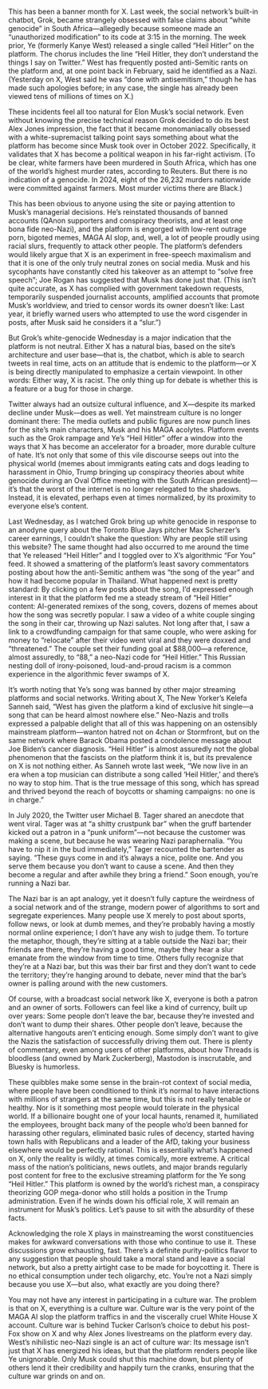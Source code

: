 This has been a banner month for X. Last week, the social network’s built-in chatbot, Grok, became strangely obsessed with false claims about “white genocide” in South Africa—allegedly because someone made an “unauthorized modification” to its code at 3:15 in the morning. The week prior, Ye (formerly Kanye West) released a single called “Heil Hitler” on the platform. The chorus includes the line “Heil Hitler, they don’t understand the things I say on Twitter.” West has frequently posted anti-Semitic rants on the platform and, at one point back in February, said he identified as a Nazi. (Yesterday on X, West said he was “done with antisemitism,” though he has made such apologies before; in any case, the single has already been viewed tens of millions of times on X.)

These incidents feel all too natural for Elon Musk’s social network. Even without knowing the precise technical reason Grok decided to do its best Alex Jones impression, the fact that it became monomaniacally obsessed with a white-supremacist talking point says something about what the platform has become since Musk took over in October 2022. Specifically, it validates that X has become a political weapon in his far-right activism. (To be clear, white farmers have been murdered in South Africa, which has one of the world’s highest murder rates, according to Reuters. But there is no indication of a genocide. In 2024, eight of the 26,232 murders nationwide were committed against farmers. Most murder victims there are Black.)

This has been obvious to anyone using the site or paying attention to Musk’s managerial decisions. He’s reinstated thousands of banned accounts (QAnon supporters and conspiracy theorists, and at least one bona fide neo-Nazi), and the platform is engorged with low-rent outrage porn, bigoted memes, MAGA AI slop, and, well, a lot of people proudly using racial slurs, frequently to attack other people. The platform’s defenders would likely argue that X is an experiment in free-speech maximalism and that it is one of the only truly neutral zones on social media. Musk and his sycophants have constantly cited his takeover as an attempt to “solve free speech”; Joe Rogan has suggested that Musk has done just that. (This isn’t quite accurate, as X has complied with government takedown requests, temporarily suspended journalist accounts, amplified accounts that promote Musk’s worldview, and tried to censor words its owner doesn’t like: Last year, it briefly warned users who attempted to use the word cisgender in posts, after Musk said he considers it a “slur.”)

But Grok’s white-genocide Wednesday is a major indication that the platform is not neutral. Either X has a natural bias, based on the site’s architecture and user base—that is, the chatbot, which is able to search tweets in real time, acts on an attitude that is endemic to the platform—or X is being directly manipulated to emphasize a certain viewpoint. In other words: Either way, X is racist. The only thing up for debate is whether this is a feature or a bug for those in charge.

Twitter always had an outsize cultural influence, and X—despite its marked decline under Musk—does as well. Yet mainstream culture is no longer dominant there: The media outlets and public figures are now punch lines for the site’s main characters, Musk and his MAGA acolytes. Platform events such as the Grok rampage and Ye’s “Heil Hitler” offer a window into the ways that X has become an accelerator for a broader, more durable culture of hate. It’s not only that some of this vile discourse seeps out into the physical world (memes about immigrants eating cats and dogs leading to harassment in Ohio, Trump bringing up conspiracy theories about white genocide during an Oval Office meeting with the South African president)—it’s that the worst of the internet is no longer relegated to the shadows. Instead, it is elevated, perhaps even at times normalized, by its proximity to everyone else’s content.

Last Wednesday, as I watched Grok bring up white genocide in response to an anodyne query about the Toronto Blue Jays pitcher Max Scherzer’s career earnings, I couldn’t shake the question: Why are people still using this website? The same thought had also occurred to me around the time that Ye released “Heil Hitler” and I toggled over to X’s algorithmic “For You” feed. It showed a smattering of the platform’s least savory commentators posting about how the anti-Semitic anthem was “the song of the year” and how it had become popular in Thailand. What happened next is pretty standard: By clicking on a few posts about the song, I’d expressed enough interest in it that the platform fed me a steady stream of “Heil Hitler” content: AI-generated remixes of the song, covers, dozens of memes about how the song was secretly popular. I saw a video of a white couple singing the song in their car, throwing up Nazi salutes. Not long after that, I saw a link to a crowdfunding campaign for that same couple, who were asking for money to “relocate” after their video went viral and they were doxxed and “threatened.” The couple set their funding goal at $88,000—a reference, almost assuredly, to “88,” a neo-Nazi code for “Heil Hitler.” This Russian nesting doll of irony-poisoned, loud-and-proud racism is a common experience in the algorithmic fever swamps of X.

It’s worth noting that Ye’s song was banned by other major streaming platforms and social networks. Writing about X, The New Yorker’s Kelefa Sanneh said, “West has given the platform a kind of exclusive hit single—a song that can be heard almost nowhere else.” Neo-Nazis and trolls expressed a palpable delight that all of this was happening on an ostensibly mainstream platform—wanton hatred not on 4chan or Stormfront, but on the same network where Barack Obama posted a condolence message about Joe Biden’s cancer diagnosis. “Heil Hitler” is almost assuredly not the global phenomenon that the fascists on the platform think it is, but its prevalence on X is not nothing either. As Sanneh wrote last week, “We now live in an era when a top musician can distribute a song called ‘Heil Hitler,’ and there’s no way to stop him. That is the true message of this song, which has spread and thrived beyond the reach of boycotts or shaming campaigns: no one is in charge.”

In July 2020, the Twitter user Michael B. Tager shared an anecdote that went viral. Tager was at “a shitty crustpunk bar” when the gruff bartender kicked out a patron in a “punk uniform”—not because the customer was making a scene, but because he was wearing Nazi paraphernalia. “You have to nip it in the bud immediately,” Tager recounted the bartender as saying. “These guys come in and it’s always a nice, polite one. And you serve them because you don’t want to cause a scene. And then they become a regular and after awhile they bring a friend.” Soon enough, you’re running a Nazi bar.

The Nazi bar is an apt analogy, yet it doesn’t fully capture the weirdness of a social network and of the strange, modern power of algorithms to sort and segregate experiences. Many people use X merely to post about sports, follow news, or look at dumb memes, and they’re probably having a mostly normal online experience; I don’t have any wish to judge them. To torture the metaphor, though, they’re sitting at a table outside the Nazi bar; their friends are there, they’re having a good time, maybe they hear a slur emanate from the window from time to time. Others fully recognize that they’re at a Nazi bar, but this was their bar first and they don’t want to cede the territory; they’re hanging around to debate, never mind that the bar’s owner is palling around with the new customers.

Of course, with a broadcast social network like X, everyone is both a patron and an owner of sorts. Followers can feel like a kind of currency, built up over years: Some people don’t leave the bar, because they’re invested and don’t want to dump their shares. Other people don’t leave, because the alternative hangouts aren’t enticing enough. Some simply don’t want to give the Nazis the satisfaction of successfully driving them out. There is plenty of commentary, even among users of other platforms, about how Threads is bloodless (and owned by Mark Zuckerberg), Mastodon is inscrutable, and Bluesky is humorless.

These quibbles make some sense in the brain-rot context of social media, where people have been conditioned to think it’s normal to have interactions with millions of strangers at the same time, but this is not really tenable or healthy. Nor is it something most people would tolerate in the physical world. If a billionaire bought one of your local haunts, renamed it, humiliated the employees, brought back many of the people who’d been banned for harassing other regulars, eliminated basic rules of decency, started having town halls with Republicans and a leader of the AfD, taking your business elsewhere would be perfectly rational. This is essentially what’s happened on X, only the reality is wildly, at times comically, more extreme. A critical mass of the nation’s politicians, news outlets, and major brands regularly post content for free to the exclusive streaming platform for the Ye song “Heil Hitler.” This platform is owned by the world’s richest man, a conspiracy theorizing GOP mega-donor who still holds a position in the Trump administration. Even if he winds down his official role, X will remain an instrument for Musk’s politics. Let’s pause to sit with the absurdity of these facts.

Acknowledging the role X plays in mainstreaming the worst constituencies makes for awkward conversations with those who continue to use it. These discussions grow exhausting, fast. There’s a definite purity-politics flavor to any suggestion that people should take a moral stand and leave a social network, but also a pretty airtight case to be made for boycotting it. There is no ethical consumption under tech oligarchy, etc. You’re not a Nazi simply because you use X—but also, what exactly are you doing there?

You may not have any interest in participating in a culture war. The problem is that on X, everything is a culture war. Culture war is the very point of the MAGA AI slop the platform traffics in and the viscerally cruel White House X account. Culture war is behind Tucker Carlson’s choice to debut his post-Fox show on X and why Alex Jones livestreams on the platform every day. West’s nihilistic neo-Nazi single is an act of culture war: Its message isn’t just that X has energized his ideas, but that the platform renders people like Ye unignorable. Only Musk could shut this machine down, but plenty of others lend it their credibility and happily turn the cranks, ensuring that the culture war grinds on and on.